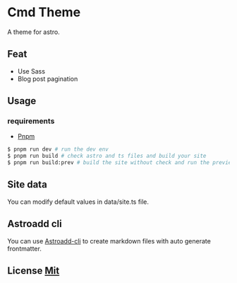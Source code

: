 # Cmd Theme

A theme for astro.

## Feat
- Use Sass
- Blog post pagination


## Usage

### requirements 
- [Pnpm](https://pnpm.io/https://pnpm.io/)


```bash
$ pnpm run dev # run the dev env
$ pnpm run build # check astro and ts files and build your site
$ pnpm run build:prev # build the site without check and run the preview command
```

## Site data

You can modify default values in data/site.ts file.

## Astroadd cli

You can use [Astroadd-cli](https://github.com/onadrog/astroadd-cli) to create markdown files with auto generate frontmatter.

## License [Mit](LICENSE)
